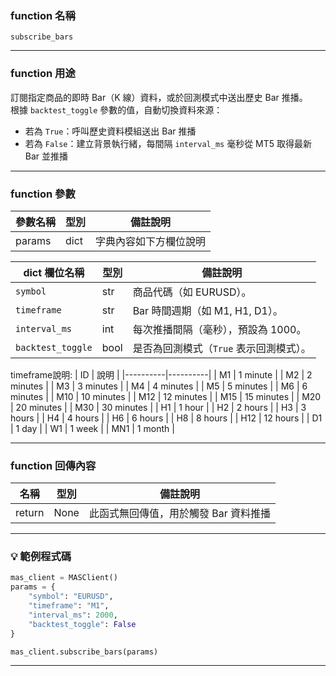 ### function 名稱

`subscribe_bars`

---

### function 用途

訂閱指定商品的即時 Bar（K 線）資料，或於回測模式中送出歷史 Bar 推播。  
根據 `backtest_toggle` 參數的值，自動切換資料來源：

- 若為 `True`：呼叫歷史資料模組送出 Bar 推播  
- 若為 `False`：建立背景執行緒，每間隔 `interval_ms` 毫秒從 MT5 取得最新 Bar 並推播

---

### function 參數

| 參數名稱 | 型別 | 備註說明 |
|----------|------|----------|
| params   | dict | 字典內容如下方欄位說明 |

| dict 欄位名稱    | 型別   | 備註說明 |
|------------------|--------|----------|
| `symbol`         | str    | 商品代碼（如 EURUSD）。 |
| `timeframe`      | str    | Bar 時間週期（如 M1, H1, D1）。 |
| `interval_ms`    | int    | 每次推播間隔（毫秒），預設為 1000。 |
| `backtest_toggle`| bool   | 是否為回測模式（`True` 表示回測模式）。 |

timeframe說明:
| ID | 說明 |
|----------|----------|
| M1 | 1 minute | 
| M2 | 2 minutes | 
| M3 | 3 minutes | 
| M4 | 4 minutes | 
| M5 | 5 minutes | 
| M6 | 6 minutes | 
| M10 | 10 minutes | 
| M12 | 12 minutes | 
| M15 | 15 minutes | 
| M20 | 20 minutes | 
| M30 | 30 minutes | 
| H1 | 1 hour | 
| H2 | 2 hours | 
| H3 | 3 hours | 
| H4 | 4 hours | 
| H6 | 6 hours | 
| H8 | 8 hours | 
| H12 | 12 hours | 
| D1 | 1 day | 
| W1 | 1 week | 
| MN1 | 1 month | 

---

### function 回傳內容

| 名稱   | 型別 | 備註說明                          |
|--------|------|-----------------------------------|
| return | None | 此函式無回傳值，用於觸發 Bar 資料推播 |

---

### 💡 範例程式碼

```python
mas_client = MASClient()
params = {
    "symbol": "EURUSD",
    "timeframe": "M1",
    "interval_ms": 2000,
    "backtest_toggle": False
}

mas_client.subscribe_bars(params)
```
---
